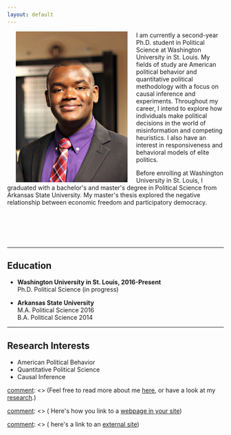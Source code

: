 ```yaml
---
layout: default
---
```


<img align="left" src="assets/prof_pic.jpg" hspace="20"  width="260" height="350" >

I am currently a second-year Ph.D. student in Political Science at Washington University in St. Louis. My fields of study are American political behavior and quantitative political methodology with a focus on causal inference and experiments.  Throughout my career, I intend to explore how individuals make political decisions in the world of misinformation and competing heuristics. I also have an interest in responsiveness and behavioral models of elite politics. <br />

Before enrolling at Washington University in St. Louis, I graduated with a bachelor's and master's degree in Political Science from Arkansas State University. My master's thesis explored the negative relationship between economic freedom and participatory democracy. <br />


[comment]: <> (I am currently a second-year Ph.D. student in Political Science at Washington University in St. Louis.)

[comment]: <> (My primary research interest is American Political Behavior and Quantitative Political Methodology.) 

<br />
<br />
<br />
<br />

---

## Education
* **Washington University in St. Louis,  2016-Present** <br>
  Ph.D. Political Science (in progress) <br>

* **Arkansas State University** <br>
  M.A. Political Science 2016 <br>
  B.A. Political Science 2014

---

## Research Interests
* American Political Behavior
* Quantitative Political Science 
* Causal Inference 




[comment]: <> (I am currently a second-year Ph.D. student in Political Science at Washington University in St. Louis. )

[comment]: <> (My primary research interest is American Political Behavior and Quantitative Political Methodology. )


[comment]: <> (Feel free to read more about me [here](/about/), or have a look at my [research](/research/).)

[comment]: <> ( Here's how you link to a [webpage in your site](/teaching/))

[comment]: <> (  here's a link to an [external site](https://www.google.com))



